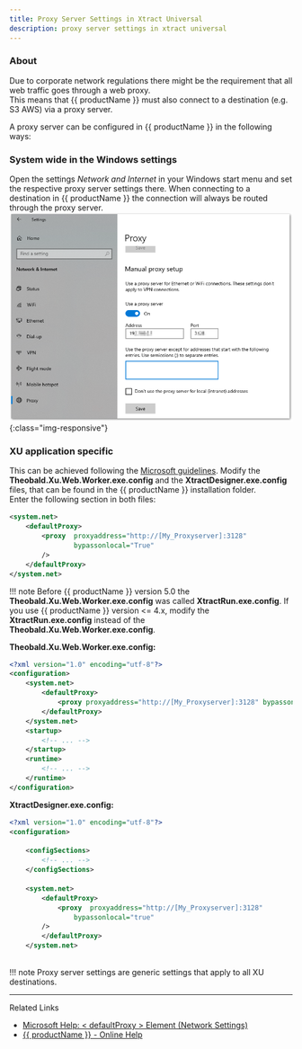 ```yaml
---
title: Proxy Server Settings in Xtract Universal
description: proxy server settings in xtract universal
---
```


### About ###
Due to corporate network regulations there might be the requirement that all web traffic goes through a web proxy. <br>
This means that {{ productName }} must also connect to a destination (e.g. S3 AWS) via a proxy server. <br>

A proxy server can be configured in {{ productName }} in the following ways: 

### System wide in the Windows settings ###
Open the settings *Network and Internet* in your Windows start menu and set the respective proxy server settings there. 
When connecting to a destination in {{ productName }} the connection will always be routed through the proxy server. 
![XU-proxy-settings-01](../assets/images/xu/articles/xu-proxy-settings-01.png){:class="img-responsive"}

### XU application specific ###
This can be achieved following the [Microsoft guidelines](https://docs.microsoft.com/en-us/dotnet/framework/network-programming/proxy-configuration).
Modify the **Theobald.Xu.Web.Worker.exe.config** and the **XtractDesigner.exe.config** files, that can be found in the {{ productName }} installation folder. <br>
Enter the following section in both files: 
```xml
<system.net>
    <defaultProxy>
        <proxy  proxyaddress="http://[My_Proxyserver]:3128"
                bypassonlocal="True"
        />
    </defaultProxy>
</system.net>
```

!!! note
    Before {{ productName }} version 5.0 the **Theobald.Xu.Web.Worker.exe.config** was called **XtractRun.exe.config**.
    If you use {{ productName }} version <= 4.x, modify the **XtractRun.exe.config** instead of the **Theobald.Xu.Web.Worker.exe.config**.

**Theobald.Xu.Web.Worker.exe.config:**
```xml
<?xml version="1.0" encoding="utf-8"?>
<configuration>
    <system.net>
        <defaultProxy>
            <proxy proxyaddress="http://[My_Proxyserver]:3128" bypassonlocal="true" />
        </defaultProxy>
    </system.net>
    <startup>
        <!-- ... -->
    </startup>
    <runtime>
        <!-- ... -->
    </runtime>
</configuration>
```
**XtractDesigner.exe.config:**
```xml
<?xml version="1.0" encoding="utf-8"?>
<configuration>
​
	<configSections>
		<!-- ... -->
	</configSections>
​
	<system.net>  
		<defaultProxy>  
			<proxy  proxyaddress="http://[My_Proxyserver]:3128"
                bypassonlocal="true"  
        />  
		</defaultProxy>  
	</system.net>
	
```

!!! note
    Proxy server settings are generic settings that apply to all XU destinations.

*****
Related Links
- [Microsoft Help: < defaultProxy > Element (Network Settings)](https://docs.microsoft.com/en-us/dotnet/framework/configure-apps/file-schema/network/defaultproxy-element-network-settings)
- [{{ productName }} - Online Help](https://help.theobald-software.com/en/xtract-universal/)











